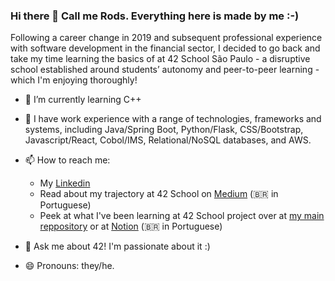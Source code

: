 ### Hi there 👋 Call me Rods. Everything here is made by me :-)

Following a career change in 2019 and subsequent professional experience with software development in the financial sector, I decided to go back and take my time learning the basics of at 42 School São Paulo - a disruptive school established around students’ autonomy and peer-to-peer learning - which I'm enjoying thoroughly!

- 🌱 I’m currently learning C++
- :hammer: I have work experience with a range of technologies, frameworks and systems, including Java/Spring Boot, Python/Flask, CSS/Bootstrap, Javascript/React, Cobol/IMS, Relational/NoSQL databases, and AWS.

- 📫 How to reach me:
  - My [Linkedin](https://www.linkedin.com/in/rodrigo-gregoldo)
  - Read about my trajectory at 42 School on [Medium](https://medium.com/@rodsmade) (:brazil: in Portuguese)
  - Peek at what I've been learning at 42 School project over at [my main reppository](https://github.com/rodsmade/Projets_42_SP/blob/main/README_en.md) or at [Notion](https://rodsmade.notion.site/rodsmade/Acelera-42cursus-400c86d2e61242338b010c23c6930134) (:brazil: in Portuguese)

- 💬 Ask me about 42! I'm passionate about it :)

- 😄 Pronouns: they/he.

<!--
**rodsmade/rodsmade** is a ✨ _special_ ✨ repository because its `README.md` (this file) appears on your GitHub profile.

Here are some ideas to get you started:

- 🔭 I’m currently working on ...
- 👯 I’m looking to collaborate on ...
- 🤔 I’m looking for help with ...
- 💬 Ask me about ...
- 😄 Pronouns: ...
- ⚡ Fun fact: ...
-->

